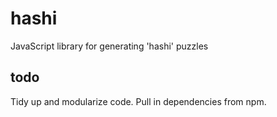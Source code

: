 # hashi
JavaScript library for generating 'hashi' puzzles

## todo

Tidy up and modularize code. Pull in dependencies from npm.